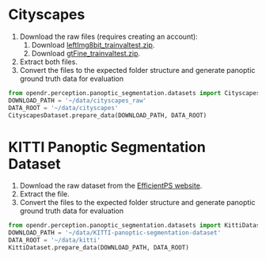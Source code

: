 # Cityscapes

1. Download the raw files (requires creating an account):
    1. Download [leftImg8bit_trainvaltest.zip](https://www.cityscapes-dataset.com/file-handling/?packageID=3).
    2. Download [gtFine_trainvaltest.zip](https://www.cityscapes-dataset.com/file-handling/?packageID=1).
2. Extract both files.
3. Convert the files to the expected folder structure and generate panoptic ground truth data for evaluation
```python
from opendr.perception.panoptic_segmentation.datasets import CityscapesDataset
DOWNLOAD_PATH = '~/data/cityscapes_raw'
DATA_ROOT = '~/data/cityscapes'
CityscapesDataset.prepare_data(DOWNLOAD_PATH, DATA_ROOT)
```

# KITTI Panoptic Segmentation Dataset

1. Download the raw dataset from the [EfficientPS website](http://panoptic.cs.uni-freiburg.de/).
2. Extract the file.
3. Convert the files to the expected folder structure and generate panoptic ground truth data for evaluation 
```python
from opendr.perception.panoptic_segmentation.datasets import KittiDataset
DOWNLOAD_PATH = '~/data/KITTI-panoptic-segmentation-dataset'
DATA_ROOT = '~/data/kitti'
KittiDataset.prepare_data(DOWNLOAD_PATH, DATA_ROOT)
```
